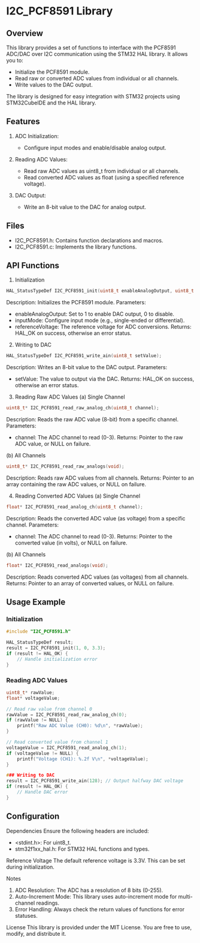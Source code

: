 # I2C_PCF8591 Library

## Overview
This library provides a set of functions to interface with the PCF8591 ADC/DAC over I2C communication using the STM32 HAL library. It allows you to:
- Initialize the PCF8591 module.
- Read raw or converted ADC values from individual or all channels.
- Write values to the DAC output.

The library is designed for easy integration with STM32 projects using STM32CubeIDE and the HAL library.

## Features
1. ADC Initialization:
   - Configure input modes and enable/disable analog output.

2. Reading ADC Values:
   - Read raw ADC values as uint8_t from individual or all channels.
   - Read converted ADC values as float (using a specified reference voltage).

3. DAC Output:
   - Write an 8-bit value to the DAC for analog output.

## Files
- I2C_PCF8591.h: Contains function declarations and macros.
- I2C_PCF8591.c: Implements the library functions.

## API Functions

1. Initialization
``` C
HAL_StatusTypeDef I2C_PCF8591_init(uint8_t enableAnalogOutput, uint8_t inputMode, float referenceVoltage);
```

Description: Initializes the PCF8591 module.
Parameters:
- enableAnalogOutput: Set to 1 to enable DAC output, 0 to disable.
- inputMode: Configure input mode (e.g., single-ended or differential).
- referenceVoltage: The reference voltage for ADC conversions.
Returns: HAL_OK on success, otherwise an error status.

2. Writing to DAC
``` C
HAL_StatusTypeDef I2C_PCF8591_write_ain(uint8_t setValue);
```
Description: Writes an 8-bit value to the DAC output.
Parameters:
- setValue: The value to output via the DAC.
Returns: HAL_OK on success, otherwise an error status.

3. Reading Raw ADC Values
(a) Single Channel
``` C
uint8_t* I2C_PCF8591_read_raw_analog_ch(uint8_t channel);
```
Description: Reads the raw ADC value (8-bit) from a specific channel.
Parameters:
- channel: The ADC channel to read (0-3).
Returns: Pointer to the raw ADC value, or NULL on failure.

(b) All Channels
``` C
uint8_t* I2C_PCF8591_read_raw_analogs(void);
```
Description: Reads raw ADC values from all channels.
Returns: Pointer to an array containing the raw ADC values, or NULL on failure.

4. Reading Converted ADC Values
(a) Single Channel
``` C
float* I2C_PCF8591_read_analog_ch(uint8_t channel);
```
Description: Reads the converted ADC value (as voltage) from a specific channel.
Parameters:
- channel: The ADC channel to read (0-3).
Returns: Pointer to the converted value (in volts), or NULL on failure.

(b) All Channels
``` C
float* I2C_PCF8591_read_analogs(void);
```
Description: Reads converted ADC values (as voltages) from all channels.
Returns: Pointer to an array of converted values, or NULL on failure.

## Usage Example

### Initialization

``` C
#include "I2C_PCF8591.h"

HAL_StatusTypeDef result;
result = I2C_PCF8591_init(1, 0, 3.3);
if (result != HAL_OK) {
    // Handle initialization error
}
```


### Reading ADC Values
``` C
uint8_t* rawValue;
float* voltageValue;

// Read raw value from channel 0
rawValue = I2C_PCF8591_read_raw_analog_ch(0);
if (rawValue != NULL) {
    printf("Raw ADC Value (CH0): %d\n", *rawValue);
}

// Read converted value from channel 1
voltageValue = I2C_PCF8591_read_analog_ch(1);
if (voltageValue != NULL) {
    printf("Voltage (CH1): %.2f V\n", *voltageValue);
}

### Writing to DAC
result = I2C_PCF8591_write_ain(128); // Output halfway DAC voltage
if (result != HAL_OK) {
    // Handle DAC error
}
```
## Configuration

Dependencies
Ensure the following headers are included:
- <stdint.h>: For uint8_t.
- stm32f1xx_hal.h: For STM32 HAL functions and types.

Reference Voltage
The default reference voltage is 3.3V. This can be set during initialization.

Notes
1. ADC Resolution: The ADC has a resolution of 8 bits (0-255).
2. Auto-Increment Mode: This library uses auto-increment mode for multi-channel readings.
3. Error Handling: Always check the return values of functions for error statuses.

License
This library is provided under the MIT License. You are free to use, modify, and distribute it.
